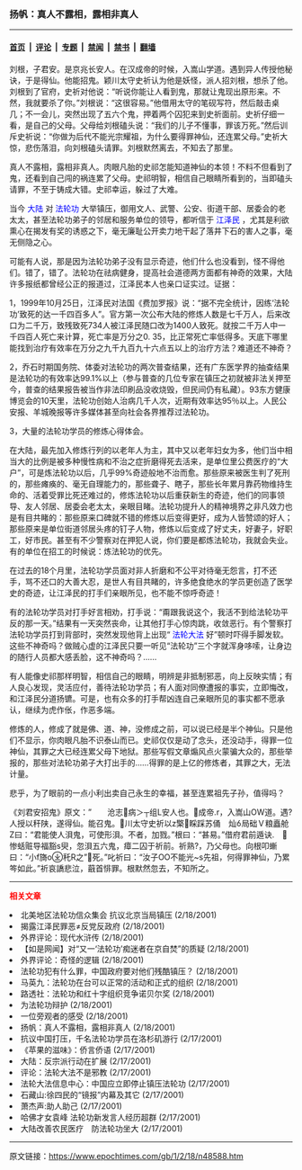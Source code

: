 ### 扬帆：真人不露相，露相非真人

---

#### [首页](../../../..?n48588) &nbsp;|&nbsp; [评论](../../../../../epoch-comment?n48588) &nbsp;|&nbsp; [专题](../../../../../epoch-special?n48588) &nbsp;|&nbsp; [禁闻](../../../../../epoch-news?n48588) &nbsp;|&nbsp; [禁书](../../../../../books?n48588) &nbsp;|&nbsp; [翻墙](https://github.com/gfw-breaker/nogfw/blob/master/README.md?n48588)


<div class="post_content" id="artbody" itemprop="articleBody">
 <!-- article content begin -->
 <p>
  刘根，子君安。是京兆长安人。在汉成帝的时候，入嵩山学道。遇到异人传授他秘诀，于是得仙。他能招鬼。颖川太守史祈认为他是妖怪，派人招刘根，想杀了他。刘根到了官府，史祈对他说：“听说你能让人看到鬼，那就让鬼现出原形来。不然，我就要杀了你。”刘根说：“这很容易。”他借用太守的笔砚写符，然后敲击桌几；不一会儿，突然出现了五六个鬼，押着两个囚犯来到史祈面前。史祈仔细一看，是自己的父母。父母给刘根磕头说：“我们的儿子不懂事，罪该万死。”然后训斥史祈说：“你做为后代不能光宗耀祖，为什么要得罪神仙，还连累父母。”史祈大惊，悲伤落泪，向刘根磕头请罪。刘根默然离去，不知去了那里。
 </p>
 <p>
  真人不露相，露相非真人。肉眼凡胎的史祁怎能知道神仙的本领！不料不但看到了鬼，还看到自己闯的祸连累了父母。史祁明智，相信自己眼睛所看到的，当即磕头请罪，不至于铸成大错。史祁幸运，躲过了大难。
 </p>
 <p>
  当今
  <ok href="http://www3.epochtimes.com/news/epochnews/main/2.html">
   <font color="blue">
    大陆
   </font>
  </ok>
  对
  <ok href="http://falundafa.org">
   <font color="blue">
    法轮功
   </font>
  </ok>
  大举镇压，御用文人、武警、公安、街道干部、居委会的老太太，甚至法轮功弟子的邻居和服务单位的领导，都听信于
  <ok href="http://www1.epochtimes.com/news/epochnews/news/Focus.asp?Focus_ID=801">
   <font color="blue">
    江泽民
   </font>
  </ok>
  ，尤其是利欲熏心在揭发有奖的诱惑之下，毫无廉耻公开卖力地干起了落井下石的害人之事，毫无侧隐之心。
 </p>
 <p>
  可能有人说，那是因为法轮功弟子没有显示奇迹，他们什么也没看到，怪不得他们。错了，错了。法轮功在祛病健身，提高社会道德两方面都有神奇的效果，大陆许多报纸都曾经公正的报道过，江泽民本人也亲口证实过。证据：
 </p>
 <p>
  1，1999年10月25日，江泽民对法国《费加罗报》说：“据不完全统计，因练‘法轮功’致死的达一千四百多人”。官方第一次公布大陆的修炼人数是七千万人，后来改口为二千万，致残致死734人被江泽民随口改为1400人致死。就按二千万人中一千四百人死亡来计算，死亡率是万分之0. 35，比正常死亡率低得多。天底下哪里能找到治疗有效率在万分之九千九百九十六点五以上的治疗方法？难道还不神奇？
 </p>
 <p>
  2，乔石时期国务院、体委对法轮功的两次普查结果，还有广东医学界的抽查结果是法轮功的有效率达99.1%以上（参与普查的几位专家在镇压之初就被非法关押至今，普查的结果报告被当作非法印刷品没收烧毁，但民间仍有私藏）。93东方健康博览会的10天里，法轮功创始人治病几千人次，近期有效率达95％以上。人民公安报、羊城晚报等许多媒体甚至向社会各界推荐过法轮功。
 </p>
 <p>
  3，大量的法轮功学员的修炼心得体会。
 </p>
 <p>
  在大陆，最先加入修炼行列的以老年人为主，其中又以老年妇女为多，他们当中相当大的比例是被多种慢性病和不治之症折磨得死去活来，是单位里公费医疗的“大户”，可是炼法轮功以后，几乎99%奇迹般地不治而愈。那些原来被医生判了死刑的，那些瘫痪的、毫无自理能力的，那些聋子、瞎子，那些长年累月靠药物维持生命的、活着受罪比死还难过的，修炼法轮功以后重获新生的奇迹，他们的同事领导、友人邻居、居委会老太太，亲眼目睹。法轮功提升人的精神境界之非凡效力也是有目共睹的：那些原来口碑就不错的修炼以后变得更好，成为人皆赞颂的好人；那些原来是单位街道邻居头疼的钉子人物，修炼以后变成了好丈夫，好妻子，好职工，好市民。甚至有不少警察对在押犯人说，你们要是都炼法轮功，我就会失业。有的单位在招工的时候说：炼法轮功的优先。
 </p>
 <p>
  在过去的18个月里，法轮功学员面对非人折磨和不公平对待毫无怨言，打不还手，骂不还口的大善大忍，是世人有目共睹的，许多绝食绝水的学员更创造了医学史的奇迹，让江泽民的打手们亲眼所见，也不能不惊呼奇迹！
 </p>
 <p>
  有的法轮功学员对打手好言相劝，打手说：“甭跟我说这个，我活不到给法轮功平反的那一天。”结果有一天突然丧命，让其他打手心惊肉跳，收敛恶行。有个警察打法轮功学员打到背部时，突然发现他背上出现“
  <ok href="http://falundafa.org">
   <font color="blue">
    法轮大法
   </font>
  </ok>
  好”顿时吓得手脚发软。 这些不神奇吗？做贼心虚的江泽民只要一听见“法轮功”三个字就浑身哆嗦，让身边的随行人员都大感丢脸，这不神奇吗？……
 </p>
 <p>
  有人能像史祁那样明智，相信自己的眼睛，明辨是非抵制邪恶，向上反映实情；有人良心发现，灵活应付，善待法轮功学员；有人面对同僚遭报的事实，立即悔改，和江泽民分道扬镳。可是，也有众多的打手帮凶连自己亲眼所见的事实都不愿承认，继续为虎作伥，作恶多端。
 </p>
 <p>
  修炼的人，修成了就是佛、道、神，没修成之前，可以说已经是半个神仙。只是他们不显示，你肉眼凡胎不识泰山而已。史祁仅仅是动了念头，还没动手，得罪一位神仙，其罪之大已经连累父母下地狱。那些写假文章煽风点火蒙骗大众的，那些举报的，那些对法轮功弟子大打出手的……得罪的是上亿的修炼者，其罪之大，无法计量。
 </p>
 <p>
  悲乎，为了眼前的一点小利出卖自己永生的幸福，甚至连累祖先子孙，值得吗？
 </p>
 <p>
  《刘君安招鬼》原文：”　　沧志病＞┬组L安人也。成帝.r，入嵩山OW道。遇?人授以秆陕，遂得仙。能召鬼。川太守史祈以z檠睬踩苏俑　灿局础Ｖ粮矗舱Z曰：“君能使人浿鬼，可使形浿。不者，加戮。”根曰：“甚易。”借府君前遁诀.　惨蛞赃导福豁s臾，忽浿五六鬼，瘴二囚于祈前。祈熟?，乃父母也。向根叩螹曰：“小f旖o秅R之”死。”叱祈曰：“汝子OO不能光~s先祖，何得罪神仙，乃累笒如此。”祈哀譑悲泣，蕺首悱罪。根默然忽去，不知所之。
 </p>
 <hr/>
 <p>
  <b>
   <font color="red">
    相关文章
   </font>
  </b>
  <br/>
 </p>
 <li>
  <ok href="http://epochtimes.com/news/epochnews/newscontent.asp?ID=48559" target="_blank">
   北美地区法轮功信众集会 抗议北京当局镇压
  </ok>
  (2/18/2001)
  <li>
   <ok href="http://epochtimes.com/news/epochnews/newscontent.asp?ID=48542" target="_blank">
    揭露江泽民罪恶≠反党反政府
   </ok>
   (2/18/2001)
   <li>
    <ok href="http://epochtimes.com/news/epochnews/newscontent.asp?ID=48541" target="_blank">
     外界评论：现代水浒传
    </ok>
    (2/18/2001)
    <li>
     <ok href="http://epochtimes.com/news/epochnews/newscontent.asp?ID=48555" target="_blank">
      【如是网闻】对“又一‘法轮功’痴迷者在京自焚”的质疑
     </ok>
     (2/18/2001)
     <li>
      <ok href="http://epochtimes.com/news/epochnews/newscontent.asp?ID=48538" target="_blank">
       外界评论：奇怪的逻辑
      </ok>
      (2/18/2001)
      <li>
       <ok href="http://epochtimes.com/news/epochnews/newscontent.asp?ID=48536" target="_blank">
        法轮功犯有什么罪，中国政府要对他们残酷镇压？
       </ok>
       (2/18/2001)
       <li>
        <ok href="http://epochtimes.com/news/epochnews/newscontent.asp?ID=48532" target="_blank">
         马英九：法轮功在台可以正常的活动和正式的组织
        </ok>
        (2/18/2001)
        <li>
         <ok href="http://epochtimes.com/news/epochnews/newscontent.asp?ID=48527" target="_blank">
          路透社：法轮功和红十字组织竞争诺贝尔奖
         </ok>
         (2/18/2001)
         <li>
          <ok href="http://epochtimes.com/news/epochnews/newscontent.asp?ID=48531" target="_blank">
           为法轮功辩护
          </ok>
          (2/18/2001)
          <li>
           <ok href="http://epochtimes.com/news/epochnews/newscontent.asp?ID=48524" target="_blank">
            一位旁观者的感受
           </ok>
           (2/18/2001)
           <li>
            <ok href="http://epochtimes.com/news/epochnews/newscontent.asp?ID=48529" target="_blank">
             扬帆：真人不露相，露相非真人
            </ok>
            (2/18/2001)
            <li>
             <ok href="http://epochtimes.com/news/epochnews/newscontent.asp?ID=48492" target="_blank">
              抗议中国打压，千名法轮功学员在洛杉矶游行
             </ok>
             (2/17/2001)
             <li>
              <ok href="http://epochtimes.com/news/epochnews/newscontent.asp?ID=48455" target="_blank">
               《苹果的滋味》：侨言侨语
              </ok>
              (2/17/2001)
              <li>
               <ok href="http://epochtimes.com/news/epochnews/newscontent.asp?ID=48454" target="_blank">
                大陆：反宗派行动在扩展
               </ok>
               (2/17/2001)
               <li>
                <ok href="http://epochtimes.com/news/epochnews/newscontent.asp?ID=48452" target="_blank">
                 评论：法轮大法不是邪教
                </ok>
                (2/17/2001)
                <li>
                 <ok href="http://epochtimes.com/news/epochnews/newscontent.asp?ID=48451" target="_blank">
                  法轮大法信息中心：中国应立即停止镇压法轮功
                 </ok>
                 (2/17/2001)
                 <li>
                  <ok href="http://epochtimes.com/news/epochnews/newscontent.asp?ID=48375" target="_blank">
                   石藏山:徐四民的“镜报”内幕及其它
                  </ok>
                  (2/17/2001)
                  <li>
                   <ok href="http://epochtimes.com/news/epochnews/newscontent.asp?ID=48422" target="_blank">
                    萧杰声:助人助己
                   </ok>
                   (2/17/2001)
                   <li>
                    <ok href="http://epochtimes.com/news/epochnews/newscontent.asp?ID=48410" target="_blank">
                     哈佛才女袁峰 法轮功新发言人经历超群
                    </ok>
                    (2/17/2001)
                    <li>
                     <ok href="http://epochtimes.com/news/epochnews/newscontent.asp?ID=48408" target="_blank">
                      大陆改善农民医疗　防法轮功坐大
                     </ok>
                     (2/17/2001)
                     <br/>
                     <!-- article content end -->
                     <div id="below_article_ad">
                     </div>
                    </li>
                   </li>
                  </li>
                 </li>
                </li>
               </li>
              </li>
             </li>
            </li>
           </li>
          </li>
         </li>
        </li>
       </li>
      </li>
     </li>
    </li>
   </li>
  </li>
 </li>
</div>


---

原文链接：https://www.epochtimes.com/gb/1/2/18/n48588.htm